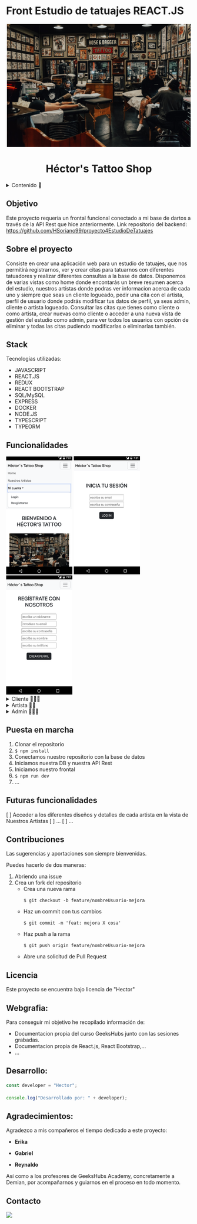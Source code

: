 # Front Estudio de tatuajes REACT.JS

<div align="center">
  <img src="./src/img/TattooStudio.jpeg" width=500em>
  <h1>Héctor's Tattoo Shop</h1>
</div>

<details>
  <summary>Contenido 📝</summary>
  <ol>
    <li><a href="#objetivo">Objetivo</a></li>
    <li><a href="#sobre-el-proyecto">Sobre el proyecto</a></li>
    <li><a href="#stack">Stack</a></li>
    <li><a href="#funcionalidades">Funcionalidades</a></li>
    <li><a href="#instalación-en-local">Instalación</a></li>
    <li><a href="#futuras-funcionalidades">Futuras funcionalidades</a></li>
    <li><a href="#contribuciones">Contribuciones</a></li>
    <li><a href="#licencia">Licencia</a></li>
    <li><a href="#webgrafia">Webgrafia</a></li>
    <li><a href="#desarrollo">Desarrollo</a></li>
    <li><a href="#agradecimientos">Agradecimientos</a></li>
    <li><a href="#contacto">Contacto</a></li>
  </ol>
</details>


## Objetivo

Este proyecto requería un frontal funcional conectado a mi base de dartos a través de la API Rest que hice anteriormente.
Link repositorio del backend: https://github.com/HSoriano99/proyecto4EstudioDeTatuajes

## Sobre el proyecto

Consiste en crear una aplicación web para un estudio de tatuajes, que nos permitirá registrarnos, ver y crear citas para tatuarnos con diferentes tatuadores y realizar diferentes consultas a la base de datos. Disponemos de varias vistas como home donde encontarás un breve resumen acerca del estudio, nuestros artistas donde podras ver informacion acerca de cada uno y siempre que seas un cliente logueado, pedir una cita con el artista, perfil de usuario donde podrás modificar tus datos de perfil, ya seas admin, cliente o artista logueado. Consultar las citas que tienes como cliente o como artista, crear nuevas como cliente o acceder a una nueva vista de gestión del estudio como admin, para ver todos los usuarios con opción de eliminar y todas las citas pudiendo modificarlas o eliminarlas también.

## Stack

Tecnologías utilizadas:

- JAVASCRIPT
- REACT.JS
- REDUX
- REACT BOOTSTRAP
- SQL/MySQL
- EXPRESS
- DOCKER
- NODE.JS
- TYPESCRIPT
- TYPEORM

## Funcionalidades

  <div>
    <img src="./src/img/LoginRegister.png" width=180em>
    <img src="./src/img/LoginForm.png" width=180em>
    <img src="./src/img/RegisterForm.png" width=180em>
  </div>


<details>
  <summary>Cliente 🙋🏽‍♂️</summary>
  <ol>
    <li>🔐 Registro / Login</li>
    <li>📝 Editar datos de perfil</li>
    <li>👀 Consultar sus citas concertadas con información del artista</li>
    <li>💉📆 Ver los artistas disponibles y crear citas nuevas</li>
  </ol>
  <div >
    <img src="./src/img/PerfilClient.png" width=180em>
    <img src="./src/img/EditableUserData.png" width=180em>
    <img src="./src/img/CitasClient.png" width=180em>
    <img src="./src/img/NewCita1.png" width=180em>
    <img src="./src/img/NewCita2.png" width=180em>
  </div>
</details>
<details>
  <summary>Artista 🦹🏼</summary>
  <ol>
    <li>🔐 Login</li>
    <li>📝 Editar datos de perfil</li>
    <li>👀 Consultar sus citas concertadas con información del cliente</li>
  </ol>
  <div >
    <img src="./src/img/ArtistProfile.png" width=180em>
    <img src="./src/img/CitasArtist.png" width=180em>
  </div>
</details>
<details>
  <summary>Admin 🕵🏻‍♂️</summary>
  <ol>
    <li>🔐 Login</li>
    <li>📝 Editar datos de perfil</li>
    <li>🔎 Consultar todos los usuarios de la aplicación y posibilidad de eliminar usuarios</li>
    <li>🔎📝 Consultar todas las citas de la aplicación y posibilidad de modificarlas o eliminarlas</li>
  </ol>
  <div >
    <img src="./src/img/AdminProfile.png" width=180em>
    <img src="./src/img/GestiónEstudio.png" width=180em>
    <img src="./src/img/DeleteUsers.png" width=180em>
    <img src="./src/img/ModifCitas.png" width=180em>
    <img src="./src/img/ModifCitas2.png" width=180em>
  </div>
</details>


## Puesta en marcha

1. Clonar el repositorio
2. `$ npm install`
3. Conectamos nuestro repositorio con la base de datos
4. Iniciamos nuestra DB y nuestra API Rest
5. Iniciamos nuestro frontal
6. `$ npm run dev`
7. ...


## Futuras funcionalidades

[ ] Acceder a los diferentes diseños y detalles de cada artista en la vista de Nuestros Artistas
[ ] ...
[ ] ...

## Contribuciones

Las sugerencias y aportaciones son siempre bienvenidas.

Puedes hacerlo de dos maneras:

1. Abriendo una issue
2. Crea un fork del repositorio
   - Crea una nueva rama
     ```
     $ git checkout -b feature/nombreUsuario-mejora
     ```
   - Haz un commit con tus cambios
     ```
     $ git commit -m 'feat: mejora X cosa'
     ```
   - Haz push a la rama
     ```
     $ git push origin feature/nombreUsuario-mejora
     ```
   - Abre una solicitud de Pull Request

## Licencia

Este proyecto se encuentra bajo licencia de "Hector"

## Webgrafia:

Para conseguir mi objetivo he recopilado información de:

- Documentacion propia del curso GeeksHubs junto con las sesiones grabadas.
- Documentacion propia de React.js, React Bootstrap,...
- ...

## Desarrollo:

```js
const developer = "Hector";

console.log("Desarrollado por: " + developer);
```

## Agradecimientos:

Agradezco a mis compañeros el tiempo dedicado a este proyecto:

- **Erika**

- **Gabriel**

- **Reynaldo**

Así como a los profesores de GeeksHubs Academy, concretamente a Demian, por acompañarnos y guiarnos en el proceso en todo momento.

## Contacto

<a href = "hsoriano9986@gmail.com"><img src="https://img.shields.io/badge/Gmail-C6362C?style=for-the-badge&logo=gmail&logoColor=white" target="_blank"></a>
